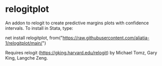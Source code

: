# relogitplot
An addon to relogit to create predictive margins plots with confidence intervals. 
To install in Stata, type:

net install relogitplot, from("https://raw.githubusercontent.com/aliatia-1/relogitplot/main/")

Requires relogit (https://gking.harvard.edu/relogit) by Michael Tomz, Gary King, Langche Zeng.
